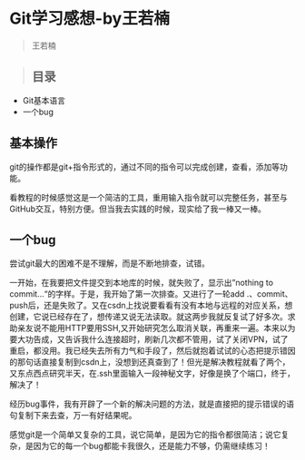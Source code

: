 # Git学习感想-by王若楠
>王若楠

> ## 目录

+ Git基本语言
+ 一个bug

## 基本操作

git的操作都是git+指令形式的，通过不同的指令可以完成创建，查看，添加等功能。

看教程的时候感觉这是一个简洁的工具，重用输入指令就可以完整任务，甚至与GitHub交互，特别方便。但当我去实践的时候，现实给了我一棒又一棒。

## 一个bug

尝试git最大的困难不是不理解，而是不断地排查，试错。

一开始，在我要把文件提交到本地库的时候，就失败了，显示出”nothing to commit...“的字样。于是，我开始了第一次排查。又进行了一轮add .、commit、push后，还是失败了。又在csdn上找说要看看有没有本地与远程的对应关系，想创建，它说已经存在了，想传递又说无法读取。就这两步我就反复试了好多次。求助亲友说不能用HTTP要用SSH,又开始研究怎么取消关联，再重来一遍。本来以为要大功告成，又告诉我什么连接超时，刷新几次都不管用，试了关闭VPN，试了重启，都没用。我已经失去所有力气和手段了，然后就抱着试试的心态把提示错因的那句话直接复制到csdn上，没想到还真查到了！但光是解决教程就看了两个，又东点西点研究半天，在.ssh里面输入一段神秘文字，好像是换了个端口，终于，解决了！

经历bug事件，我有开辟了一个新的解决问题的方法，就是直接把的提示错误的语句复制下来去查，万一有好结果呢。

感觉git是一个简单又复杂的工具，说它简单，是因为它的指令都很简洁；说它复杂，是因为它的每一个bug都能卡我很久，还是能力不够，仍需继续练习！
